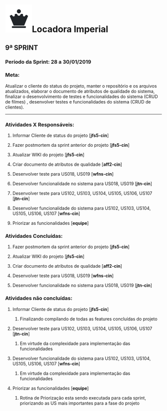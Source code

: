# ![](./logo.png)Locadora Imperial

## 9ª SPRINT

### Período da Sprint: 28 a 30/01/2019

### Meta:  

Atualizar o cliente do status do projeto, manter o repositório e os arquivos atualizados, elaborar o documento de atributos de qualidade do sistema, finalizar o desenvolvimento de testes e funcionalidades do sistema (CRUD de filmes) , desenvolver testes e funcionalidades do sistema (CRUD de clientes).



****



### Atividades X Responsáveis:

1. Informar Cliente de status do projeto [**jfs5-cin**]

2. Fazer postmortem da sprint anterior do projeto [**jfs5-cin**]

3. Atualizar WIKI do projeto [**jfs5-cin**]

4. Criar documento de atributos de qualidade [**aff2-cin**]

5. Desenvolver teste para US018, US019 [**wfns-cin**]

6. Desenvolver funcionalidade no sistema para US018, US019 [**jtn-cin**]

7. Desenvolver teste para US102, US103, US104, US105, US106, US107 [**jtn-cin**]

8. Desenvolver funcionalidade do sistema para US102, US103, US104, US105, US106, US107  [**wfns-cin**]

9. Priorizar as funcionalidades [**equipe**]

   

### Atividades Concluídas:

1. Fazer postmortem da sprint anterior do projeto [**jfs5-cin**]

2. Atualizar WIKI do projeto [**jfs5-cin**]

3. Criar documento de atributos de qualidade [**aff2-cin**]

4. Desenvolver teste para US018, US019 [**wfns-cin**]

5. Desenvolver funcionalidade no sistema para US018, US019 [**jtn-cin**]



### Atividades não concluídas:

1. Informar Cliente de status do projeto [**jfs5-cin**]

   1. Finalizando compilando de todas as features concluídas do projeto

2. Desenvolver teste para US102, US103, US104, US105, US106, US107 [**jtn-cin**]

   1. Em virtude da complexidade para implementação das funcionalidades

3. Desenvolver funcionalidade do sistema para US102, US103, US104, US105, US106, US107  [**wfns-cin**]

   1. Em virtude da complexidade para implementação das funcionalidades

4. Priorizar as funcionalidades [**equipe**]

   1. Rotina de Priorização esta sendo executada para cada sprint, priorizando as US mais importantes para a fase do projeto

   